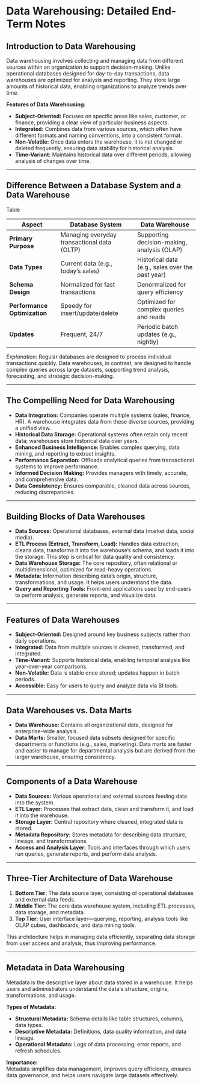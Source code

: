# Data Warehousing: Detailed End-Term Notes

## Introduction to Data Warehousing

Data warehousing involves collecting and managing data from different sources within an organization to support decision-making. Unlike operational databases designed for day-to-day transactions, data warehouses are optimized for analysis and reporting. They store large amounts of historical data, enabling organizations to analyze trends over time.

**Features of Data Warehousing:**

- **Subject-Oriented:** Focuses on specific areas like sales, customer, or finance, providing a clear view of particular business aspects.
- **Integrated:** Combines data from various sources, which often have different formats and naming conventions, into a consistent format.
- **Non-Volatile:** Once data enters the warehouse, it is not changed or deleted frequently, ensuring data stability for historical analysis.
- **Time-Variant:** Maintains historical data over different periods, allowing analysis of changes over time.

---

## Difference Between a Database System and a Data Warehouse

Table

|Aspect|Database System|Data Warehouse|
|---|---|---|
|**Primary Purpose**|Managing everyday transactional data (OLTP)|Supporting decision-making, analysis (OLAP)|
|**Data Types**|Current data (e.g., today’s sales)|Historical data (e.g., sales over the past year)|
|**Schema Design**|Normalized for fast transactions|Denormalized for query efficiency|
|**Performance Optimization**|Speedy for insert/update/delete|Optimized for complex queries and reads|
|**Updates**|Frequent, 24/7|Periodic batch updates (e.g., nightly)|

_Explanation:_ Regular databases are designed to process individual transactions quickly. Data warehouses, in contrast, are designed to handle complex queries across large datasets, supporting trend analysis, forecasting, and strategic decision-making.

---

## The Compelling Need for Data Warehousing

- **Data Integration:** Companies operate multiple systems (sales, finance, HR). A warehouse integrates data from these diverse sources, providing a unified view.
- **Historical Data Storage:** Operational systems often retain only recent data; warehouses store historical data over years.
- **Enhanced Business Intelligence:** Enables complex querying, data mining, and reporting to extract insights.
- **Performance Separation:** Offloads analytical queries from transactional systems to improve performance.
- **Informed Decision Making:** Provides managers with timely, accurate, and comprehensive data.
- **Data Consistency:** Ensures comparable, cleaned data across sources, reducing discrepancies.

---

## Building Blocks of Data Warehouses

- **Data Sources:** Operational databases, external data (market data, social media).
- **ETL Process (Extract, Transform, Load):** Handles data extraction, cleans data, transforms it into the warehouse’s schema, and loads it into the storage. This step is critical for data quality and consistency.
- **Data Warehouse Storage:** The core repository, often relational or multidimensional, optimized for read-heavy operations.
- **Metadata:** Information describing data’s origin, structure, transformations, and usage. It helps users understand the data.
- **Query and Reporting Tools:** Front-end applications used by end-users to perform analysis, generate reports, and visualize data.

---

## Features of Data Warehouses

- **Subject-Oriented:** Designed around key business subjects rather than daily operations.
- **Integrated:** Data from multiple sources is cleaned, transformed, and integrated.
- **Time-Variant:** Supports historical data, enabling temporal analysis like year-over-year comparisons.
- **Non-Volatile:** Data is stable once stored; updates happen in batch periods.
- **Accessible:** Easy for users to query and analyze data via BI tools.

---

## Data Warehouses vs. Data Marts

- **Data Warehouse:** Contains all organizational data, designed for enterprise-wide analysis.
- **Data Marts:** Smaller, focused data subsets designed for specific departments or functions (e.g., sales, marketing). Data marts are faster and easier to manage for departmental analysis but are derived from the larger warehouse, ensuring consistency.

---

## Components of a Data Warehouse

- **Data Sources:** Various operational and external sources feeding data into the system.
- **ETL Layer:** Processes that extract data, clean and transform it, and load it into the warehouse.
- **Storage Layer:** Central repository where cleaned, integrated data is stored.
- **Metadata Repository:** Stores metadata for describing data structure, lineage, and transformations.
- **Access and Analysis Layer:** Tools and interfaces through which users run queries, generate reports, and perform data analysis.

---

## Three-Tier Architecture of Data Warehouse

1. **Bottom Tier:** The data source layer, consisting of operational databases and external data feeds.
2. **Middle Tier:** The core data warehouse system, including ETL processes, data storage, and metadata.
3. **Top Tier:** User interface layer—querying, reporting, analysis tools like OLAP cubes, dashboards, and data mining tools.

This architecture helps in managing data efficiently, separating data storage from user access and analysis, thus improving performance.

---

## Metadata in Data Warehousing

Metadata is the descriptive layer about data stored in a warehouse. It helps users and administrators understand the data's structure, origins, transformations, and usage.

**Types of Metadata:**

- **Structural Metadata:** Schema details like table structures, columns, data types.
- **Descriptive Metadata:** Definitions, data quality information, and data lineage.
- **Operational Metadata:** Logs of data processing, error reports, and refresh schedules.

**Importance:**  
Metadata simplifies data management, improves query efficiency, ensures data governance, and helps users navigate large datasets effectively.